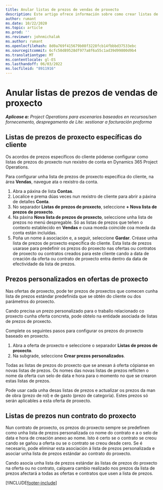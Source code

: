 ```yaml
---
title: Anular listas de prezos de vendas de proxecto
description: Este artigo ofrece información sobre como crear listas de prezos de venda personalizadas.
author: rumant
ms.date: 10/22/2020
ms.topic: article
ms.prod: ''
ms.reviewer: johnmichalak
ms.author: rumant
ms.openlocfilehash: 8d0a769f415679b08f3228fcb14fbbbd37533ebc
ms.sourcegitcommit: 6cfc50d89528df977a8f6a55c1ad39d99800d9b4
ms.translationtype: MT
ms.contentlocale: gl-ES
ms.lasthandoff: 06/03/2022
ms.locfileid: "8911916"
---
```

# <a name="override-project-sales-price-lists"></a>Anular listas de prezos de vendas de proxecto

_**Aplícase a:** Project Operations para escenarios baseados en recursos/sen fornecemento, despregamento de Lite: xestionar a facturación proforma_

## <a name="customer-specific-project-price-lists"></a>Listas de prezos de proxecto específicas do cliente

Os acordos de prezos específicos do cliente pódense configurar como listas de prezos do proxecto nun rexistro de conta en Dynamics 365 Project Operations.

Para configurar unha lista de prezos de proxecto específica do cliente, na área **Vendas**, navegue ata o rexistro da conta.

1. Abra a páxina de lista **Contas**.
2. Localice e prema dúas veces nun rexistro de cliente para abrir a páxina de detalles **Conta**.
3. No separador **Listas de prezos de proxecto**, seleccione **+ Nova lista de prezos de proxecto**.
4. Na páxina **Nova lista de prezos de proxecto**, seleccione unha lista de prezos no menú despregable. Só as listas de prezos que teñen o contexto establecido en **Vendas** e cuxa moeda coincide coa moeda da conta están incluídas.
5. Poña un nome á asociación e, a seguir, seleccione **Gardar**. Créase unha lista de prezos de proxecto específica do cliente. Esta lista de prezos usarase para predefinir os prezos do proxecto nas ofertas ou contratos de proxecto ou contratos creados para este cliente cando a data de creación da oferta ou contrato de proxecto entra dentro da data de efectividade da lista de prezos.

## <a name="custom-pricing-on-project-quotes"></a>Prezos personalizados en ofertas de proxecto

Nas ofertas de proxecto, pode ter prezos de proxectos que comecen cunha lista de prezos estándar predefinida que se obtén do cliente ou dos parámetros do proxecto.

Cando precisa un prezo personalizado para o traballo relacionado co proxecto cunha oferta concreta, pode obtelo na entidade asociada de listas de prezos de proxecto.

Complete os seguintes pasos para configurar os prezos do proxecto baseado en proxecto.

1. Abra a oferta de proxecto e seleccione o separador **Listas de prezos de proxecto**.
2. Na subgrade, seleccione **Crear prezos personalizados**.

Todas as listas de prezos do proxecto que se anexan á oferta cópianse en novas listas de prezos. Os nomes das novas listas de prezos reflicten o nome da oferta cun selo de data e hora para o momento no que se crearon estas listas de prezos.

Pode usar cada unha desas listas de prezos e actualizar os prezos da man de obra (prezo de rol) e de gasto (prezo de categoría). Estes prezos só serán aplicables a esta oferta de proxecto.

## <a name="price-lists-on-a-project-contract"></a>Listas de prezos nun contrato do proxecto

Nun contrato de proxecto, os prezos do proxecto sempre se predefinen como unha lista de prezos personalizada co nome do contrato e a o selo de data e hora de creación anexo ao nome. Isto é certo se o contrato se creou cando se gañou a oferta ou se o contrato se creou desde cero. Se é necesario, pode eliminar esta asociación á lista de prezos personalizada e asociar unha lista de prezos estándar ao contrato do proxecto.

Cando asocia unha lista de prezos estándar ás listas de prezos do proxecto na oferta ou no contrato, calquera cambio realizado nos prezos da lista de prezos afectará a todas as ofertas e contratos que usen a lista de prezos.


[!INCLUDE[footer-include](../includes/footer-banner.md)]